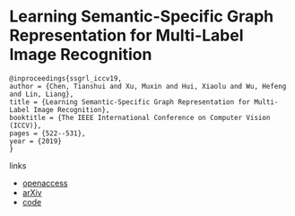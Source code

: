 # Learning Semantic-Specific Graph Representation for Multi-Label Image Recognition

```
@inproceedings{ssgrl_iccv19,
author = {Chen, Tianshui and Xu, Muxin and Hui, Xiaolu and Wu, Hefeng and Lin, Liang},
title = {Learning Semantic-Specific Graph Representation for Multi-Label Image Recognition},
booktitle = {The IEEE International Conference on Computer Vision (ICCV)},
pages = {522--531},
year = {2019}
}
```

links
- [openaccess](http://openaccess.thecvf.com/content_ICCV_2019/html/Chen_Learning_Semantic-Specific_Graph_Representation_for_Multi-Label_Image_Recognition_ICCV_2019_paper.html)
- [arXiv](https://arxiv.org/abs/1908.07325)
- [code](https://github.com/HCPLab-SYSU/SSGRL)
